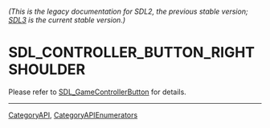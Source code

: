 ###### (This is the legacy documentation for SDL2, the previous stable version; [SDL3](https://wiki.libsdl.org/SDL3/) is the current stable version.)
# SDL_CONTROLLER_BUTTON_RIGHTSHOULDER

Please refer to [SDL_GameControllerButton](SDL_GameControllerButton) for details.

----
[CategoryAPI](CategoryAPI), [CategoryAPIEnumerators](CategoryAPIEnumerators)

